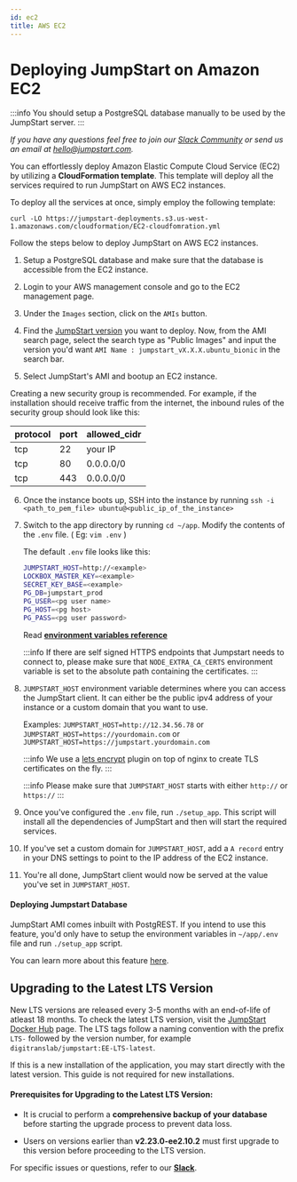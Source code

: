 ```yaml
---
id: ec2
title: AWS EC2
---
```


# Deploying JumpStart on Amazon EC2

:::info
You should setup a PostgreSQL database manually to be used by the JumpStart server.
:::

*If you have any questions feel free to join our [Slack Community](https://jumpstart.com/slack) or send us an email at hello@jumpstart.com.*

You can effortlessly deploy Amazon Elastic Compute Cloud Service (EC2) by utilizing a **CloudFormation template**. This template will deploy all the services required to run JumpStart on AWS EC2 instances. 

To deploy all the services at once, simply employ the following template:
```
curl -LO https://jumpstart-deployments.s3.us-west-1.amazonaws.com/cloudformation/EC2-cloudfomration.yml
```

Follow the steps below to deploy JumpStart on AWS EC2 instances.

1. Setup a PostgreSQL database and make sure that the database is accessible from the EC2 instance.

2. Login to your AWS management console and go to the EC2 management page.

3. Under the `Images` section, click on the `AMIs` button.

4. Find the [JumpStart version](https://github.com/digitranslab/jumpstart/releases) you want to deploy. Now, from the AMI search page, select the search type as "Public Images" and input the version you'd want `AMI Name : jumpstart_vX.X.X.ubuntu_bionic` in the search bar.

5. Select JumpStart's AMI and bootup an EC2 instance.

  Creating a new security group is recommended. For example, if the installation should receive traffic from the internet, the inbound rules of the security group should look like this:

   protocol| port     | allowed_cidr|
   ----| -----------  | ----------- |
   tcp | 22           | your IP |
   tcp | 80           | 0.0.0.0/0 |
   tcp | 443          | 0.0.0.0/0   |


6. Once the instance boots up, SSH into the instance by running `ssh -i <path_to_pem_file> ubuntu@<public_ip_of_the_instance>`

7. Switch to the app directory by running `cd ~/app`. Modify the contents of the `.env` file. ( Eg: `vim .env` )

   The default `.env` file looks like this:
   ```bash
   JUMPSTART_HOST=http://<example>
   LOCKBOX_MASTER_KEY=<example>
   SECRET_KEY_BASE=<example>
   PG_DB=jumpstart_prod
   PG_USER=<pg user name>
   PG_HOST=<pg host>
   PG_PASS=<pg user password>
   ```
   Read **[environment variables reference](/docs/setup/env-vars)**

   :::info
   If there are self signed HTTPS endpoints that Jumpstart needs to connect to, please make sure that `NODE_EXTRA_CA_CERTS` environment variable is set to the absolute path containing the certificates.
   :::

8. `JUMPSTART_HOST` environment variable determines where you can access the JumpStart client. It can either be the public ipv4 address of your instance or a custom domain that you want to use.

   Examples:
   `JUMPSTART_HOST=http://12.34.56.78` or
   `JUMPSTART_HOST=https://yourdomain.com` or
   `JUMPSTART_HOST=https://jumpstart.yourdomain.com`

   :::info
   We use a [lets encrypt](https://letsencrypt.org/) plugin on top of nginx to create TLS certificates on the fly.
   :::

   :::info
   Please make sure that `JUMPSTART_HOST` starts with either `http://` or `https://`
   :::

9. Once you've configured the `.env` file, run `./setup_app`. This script will install all the dependencies of JumpStart and then will start the required services.

10. If you've set a custom domain for `JUMPSTART_HOST`, add a `A record` entry in your DNS settings to point to the IP address of the EC2 instance.

12. You're all done, JumpStart client would now be served at the value you've set in `JUMPSTART_HOST`.

#### Deploying Jumpstart Database

JumpStart AMI comes inbuilt with PostgREST. If you intend to use this feature, you'd only have to setup the environment variables in `~/app/.env` file and run `./setup_app` script.

You can learn more about this feature [here](/docs/jumpstart-database).

## Upgrading to the Latest LTS Version

New LTS versions are released every 3-5 months with an end-of-life of atleast 18 months. To check the latest LTS version, visit the [JumpStart Docker Hub](https://hub.docker.com/r/digitranslab/jumpstart/tags) page. The LTS tags follow a naming convention with the prefix `LTS-` followed by the version number, for example `digitranslab/jumpstart:EE-LTS-latest`.

If this is a new installation of the application, you may start directly with the latest version. This guide is not required for new installations.

#### Prerequisites for Upgrading to the Latest LTS Version:

- It is crucial to perform a **comprehensive backup of your database** before starting the upgrade process to prevent data loss.

- Users on versions earlier than **v2.23.0-ee2.10.2** must first upgrade to this version before proceeding to the LTS version.

For specific issues or questions, refer to our **[Slack](https://jumpstart.slack.com/join/shared_invite/zt-25438diev-mJ6LIZpJevG0LXCEcL0NhQ#)**.






